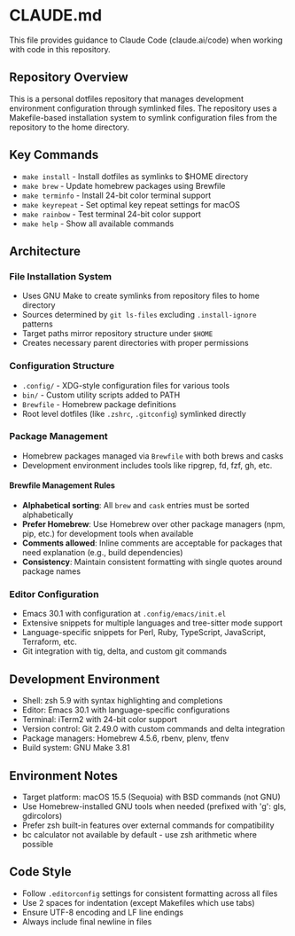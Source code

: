 # CLAUDE.md

This file provides guidance to Claude Code (claude.ai/code) when working with code in this repository.

## Repository Overview

This is a personal dotfiles repository that manages development environment configuration through symlinked files. The repository uses a Makefile-based installation system to symlink configuration files from the repository to the home directory.

## Key Commands

- `make install` - Install dotfiles as symlinks to $HOME directory
- `make brew` - Update homebrew packages using Brewfile
- `make terminfo` - Install 24-bit color terminal support
- `make keyrepeat` - Set optimal key repeat settings for macOS
- `make rainbow` - Test terminal 24-bit color support
- `make help` - Show all available commands

## Architecture

### File Installation System
- Uses GNU Make to create symlinks from repository files to home directory
- Sources determined by `git ls-files` excluding `.install-ignore` patterns
- Target paths mirror repository structure under `$HOME`
- Creates necessary parent directories with proper permissions

### Configuration Structure
- `.config/` - XDG-style configuration files for various tools
- `bin/` - Custom utility scripts added to PATH
- `Brewfile` - Homebrew package definitions
- Root level dotfiles (like `.zshrc`, `.gitconfig`) symlinked directly

### Package Management
- Homebrew packages managed via `Brewfile` with both brews and casks
- Development environment includes tools like ripgrep, fd, fzf, gh, etc.

#### Brewfile Management Rules
- **Alphabetical sorting**: All `brew` and `cask` entries must be sorted alphabetically
- **Prefer Homebrew**: Use Homebrew over other package managers (npm, pip, etc.) for development tools when available
- **Comments allowed**: Inline comments are acceptable for packages that need explanation (e.g., build dependencies)
- **Consistency**: Maintain consistent formatting with single quotes around package names

### Editor Configuration
- Emacs 30.1 with configuration at `.config/emacs/init.el`
- Extensive snippets for multiple languages and tree-sitter mode support
- Language-specific snippets for Perl, Ruby, TypeScript, JavaScript, Terraform, etc.
- Git integration with tig, delta, and custom git commands

## Development Environment
- Shell: zsh 5.9 with syntax highlighting and completions
- Editor: Emacs 30.1 with language-specific configurations
- Terminal: iTerm2 with 24-bit color support
- Version control: Git 2.49.0 with custom commands and delta integration
- Package managers: Homebrew 4.5.6, rbenv, plenv, tfenv
- Build system: GNU Make 3.81

## Environment Notes
- Target platform: macOS 15.5 (Sequoia) with BSD commands (not GNU)
- Use Homebrew-installed GNU tools when needed (prefixed with 'g': gls, gdircolors)
- Prefer zsh built-in features over external commands for compatibility
- bc calculator not available by default - use zsh arithmetic where possible

## Code Style
- Follow `.editorconfig` settings for consistent formatting across all files
- Use 2 spaces for indentation (except Makefiles which use tabs)
- Ensure UTF-8 encoding and LF line endings
- Always include final newline in files
